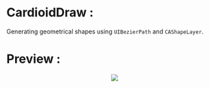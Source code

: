 # CardioidDraw :

Generating geometrical shapes using `UIBezierPath` and `CAShapeLayer`.

# Preview :

<p align=center>
<img src="preview/animated.gif">
</p>
